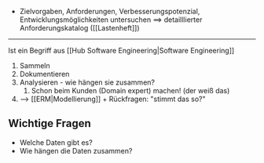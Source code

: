 - Zielvorgaben, Anforderungen, Verbesserungspotenzial, Entwicklungsmöglichkeiten untersuchen
==> detailllierter Anforderungskatalog ([[Lastenheft]])

---
Ist ein Begriff aus [[Hub Software Engineering|Software Engineering]]
1. Sammeln
2. Dokumentieren
3. Analysieren - wie hängen sie zusammen?
	1. Schon beim Kunden (Domain expert) machen! (der weiß das)
4. --> [[ERM|Modellierung]] + Rückfragen: "stimmt das so?"

## Wichtige Fragen
- Welche Daten gibt es?
- Wie hängen die Daten zusammen?

